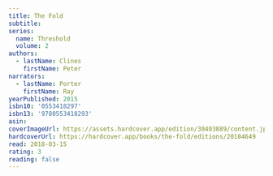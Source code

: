 ```yaml
---
title: The Fold
subtitle:
series:
  name: Threshold
  volume: 2
authors:
  - lastName: Clines
    firstName: Peter
narrators:
  - lastName: Porter
    firstName: Ray
yearPublished: 2015
isbn10: '0553418297'
isbn13: '9780553418293'
asin:
coverImageUrl: https://assets.hardcover.app/edition/30403889/content.jpeg
hardcoverUrl: https://hardcover.app/books/the-fold/editions/20184649
read: 2018-03-15
rating: 3
reading: false
---
```

